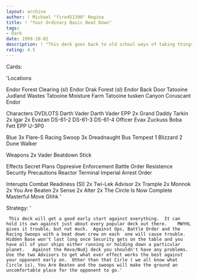```yaml
---
layout: archive
author: ! Michael "fire451390" Regina
title: ! "Your Ordinary Basic Beat Down"
tags:
- Dark
date: 1999-10-02
description: ! "This deck goes back to old school ways of taking things out."
rating: 4.5
---
```

Cards: 

'Locations

Endor Forest Clearing (sl)
Endor Drak Forest (sl)
Endor Back Door
Tatooine Judland Wastes
Tatooine Moisture Farm
Tatooine tusken Canyon
Coruscant
Endor

Characters
DVDLOTS
Darth Vader
Darth Vader EPP
2x Grand Daddy Tarkin
2x Igar
2x Evazan
DS-61-2
DS-61-3
DS-61-4
Officer Evax
Zuckuss
Boba Fett EPP
U-3P0


Blue
3x Flare-S Racing Swoop
3x Dreadnaught
Bus
Tempest 1
Blizzard 2
Dune Walker


Weapons
2x Vader Beatdown Stick

Effects
Secret Plans
Oppresive Enforcement
Battle Order
Resistence
Security Precautions
Reactor Terminal
Imperial Arrest Order

Interupts
Combat Readiness (SI)
2x Twi-Lek Advisor
2x Trample
2x Monnok
2x You Are Beaten
2x Sense
2x Alter
2x The Circle Is Now Complete
Masterful Move
Ghhk  '

Strategy: '

     This deck will get a good early start against everything.  It can hold its own against just about every popular deck out there.	MWYHL gives it trouble, but not much.  Against Ops, Battle Order and the Racing Swoops with a beat down crew on each  one will cause trouble.  Hidden Base won't last long once Security gets on the table and you have all of your ships either running or holding down a particular planet.	Against the Revo/Nudj deck you shouldn't have any problems.  Use the two Advisors to get what ever effect works the best against your opponent early on.  Other than that Cirle ( we all know what Circle is), You Are Beaten and the swoops will make the ground an uncomfortable place for the opponent to go.'